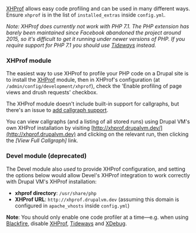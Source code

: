 [XHProf](http://xhprof.io/) allows easy code profiling and can be used in many different ways. Ensure `xhprof` is in the list of `installed_extras` inside `config.yml`.

_Note: XHProf does currently not work with PHP 7.1. The PHP extension has barely been maintained since Facebook abandoned the project around 2015, so it's difficult to get it running under newer versions of PHP. If you require support for PHP 7.1 you should use [Tideways](tideways.md) instead._

### XHProf module

The easiest way to use XHProf to profile your PHP code on a Drupal site is to install the [XHProf](https://www.drupal.org/project/xhprof) module, then in XHProf's configuration (at `/admin/config/development/xhprof`), check the 'Enable profiling of page views and drush requests' checkbox.

The XHProf module doesn't include built-in support for callgraphs, but there's an issue to [add callgraph support](https://www.drupal.org/node/1470740).

You can view callgraphs (and a listing of all stored runs) using Drupal VM's own XHProf installation by visiting [http://xhprof.drupalvm.dev/](http://xhprof.drupalvm.dev) and clicking on the relevant run, then clicking the _[View Full Callgraph]_ link.

### Devel module (deprecated)

The Devel module also *used* to provide XHProf configuration, and setting the options below would allow Devel's XHProf integration to work correctly with Drupal VM's XHProf installation:

  - **xhprof directory**: `/usr/share/php`
  - **XHProf URL**: `http://xhprof.drupalvm.dev` (assuming this domain is configured in `apache_vhosts` inside `config.yml`)

**Note**: You should only enable one code profiler at a time—e.g. when using [Blackfire](blackfire.md), disable [XHProf](xhprof.md), [Tideways](tideways.md) and [XDebug](xdebug.md).
